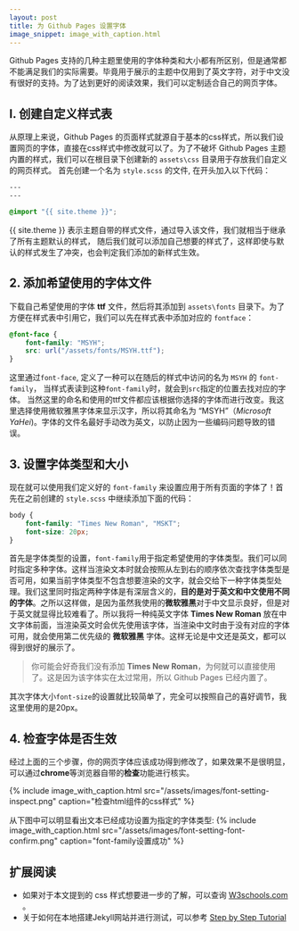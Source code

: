 ```yaml
---
layout: post
title: 为 Github Pages 设置字体
image_snippet: image_with_caption.html
---
```

Github Pages 支持的几种主题里使用的字体种类和大小都有所区别，但是通常都不能满足我们的实际需要。毕竟用于展示的主题中仅用到了英文字符，对于中文没有很好的支持。为了达到更好的阅读效果，我们可以定制适合自己的网页字体。

## l. 创建自定义样式表

从原理上来说，Github Pages 的页面样式就源自于基本的css样式，所以我们设置网页的字体，直接在css样式中修改就可以了。为了不破坏 Github Pages 主题内置的样式，我们可以在根目录下创建新的 `assets\css` 目录用于存放我们自定义的网页样式。 首先创建一个名为 `style.scss` 的文件, 在开头加入以下代码：

```css
---
---

@import "{{ site.theme }}";
```

{{ site.theme }} 表示主题自带的样式文件，通过导入该文件，我们就相当于继承了所有主题默认的样式， 随后我们就可以添加自己想要的样式了，这样即使与默认的样式发生了冲突，也会判定我们添加的新样式生效。

## 2. 添加希望使用的字体文件

下载自己希望使用的字体 **ttf** 文件，然后将其添加到 `assets\fonts` 目录下。为了方便在样式表中引用它，我们可以先在样式表中添加对应的 `fontface`：

```css
@font-face {
    font-family: "MSYH";
    src: url("/assets/fonts/MSYH.ttf");
}
```

这里通过`font-face`, 定义了一种可以在随后的样式中访问的名为 `MSYH` 的 `font-family`， 当样式表读到这种`font-family`时，就会到`src`指定的位置去找对应的字体。 当然这里的命名和使用的ttf文件都应该根据你选择的字体而进行改变。我这里选择使用微软雅黑字体来显示汉字，所以将其命名为 “MSYH”（_Microsoft YaHei_)。字体的文件名最好手动改为英文，以防止因为一些编码问题导致的错误。

## 3. 设置字体类型和大小

现在就可以使用我们定义好的 `font-family` 来设置应用于所有页面的字体了！首先在之前创建的 `style.scss` 中继续添加下面的代码：

```css
body {
    font-family: "Times New Roman", "MSKT";  
    font-size: 20px;  
}
```

首先是字体类型的设置，`font-family`用于指定希望使用的字体类型。我们可以同时指定多种字体。这样当渲染文本时就会按照从左到右的顺序依次查找字体类型是否可用，如果当前字体类型不包含想要渲染的文字，就会交给下一种字体类型处理。我们这里同时指定两种字体是有深层含义的，**目的是对于英文和中文使用不同的字体**。之所以这样做，是因为虽然我使用的**微软雅黑**对于中文显示良好，但是对于英文就显得比较难看了。所以我将一种纯英文字体 **Times New Roman** 放在中文字体前面，当渲染英文时会优先使用该字体，当渲染中文时由于没有对应的字体可用，就会使用第二优先级的 **微软雅黑** 字体。这样无论是中文还是英文，都可以得到很好的展示了。
> 你可能会好奇我们没有添加 **Times New Roman**，为何就可以直接使用了。这是因为该字体实在太过常用，所以 Github Pages 已经内置了。

其次字体大小`font-size`的设置就比较简单了，完全可以按照自己的喜好调节，我这里使用的是20px。

## 4. 检查字体是否生效

经过上面的三个步骤，你的网页字体应该成功得到修改了，如果效果不是很明显，可以通过**chrome**等浏览器自带的**检查**功能进行核实。

{% include image_with_caption.html src="/assets/images/font-setting-inspect.png" caption="检查html组件的css样式" %}

从下图中可以明显看出文本已经成功设置为指定的字体类型:
{% include image_with_caption.html src="/assets/images/font-setting-font-confirm.png" caption="font-family设置成功" %}

## 扩展阅读

- 如果对于本文提到的 css 样式想要进一步的了解，可以查询 [W3schools.com](https://www.w3schools.com/cssref/css3_pr_font-face_rule.asp) 。
- 关于如何在本地搭建Jekyll网站并进行测试，可以参考 [Step by Step Tutorial](https://jekyllrb.com/docs/step-by-step/01-setup/)
